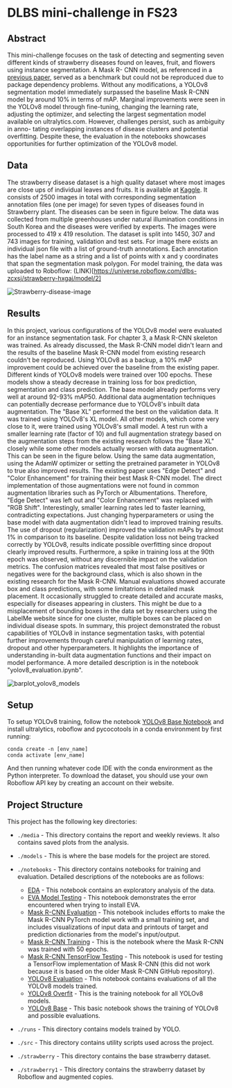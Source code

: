 # DLBS mini-challenge in FS23

## Abstract

This mini-challenge focuses on the task of detecting and segmenting seven different kinds of
strawberry diseases found on leaves, fruit, and flowers using instance segmentation. A Mask R-
CNN model, as referenced in a [previous paper](https://www.mdpi.com/1424-8220/21/19/6565), served as a benchmark but could not
be reproduced due to package dependency problems. Without any modifications, a YOLOv8
segmentation model immediately surpassed the baseline Mask R-CNN model by around 10% in
terms of mAP. Marginal improvements were seen in the YOLOv8 model through fine-tuning,
changing the learning rate, adjusting the optimizer, and selecting the largest segmentation
model available on ultralytics.com. However, challenges persist, such as ambiguity in anno-
tating overlapping instances of disease clusters and potential overfitting. Despite these, the
evaluation in the notebooks showcases opportunities for further optimization of the YOLOv8
model.

## Data
The strawberry disease dataset is a high quality dataset where most images are close ups of individual leaves and fruits. It is available at [Kaggle](https://www.kaggle.com/datasets/usmanafzaal/strawberry-disease-detection-dataset). It consists of 2500 images in total with corresponding segmentation annotation files (one per image) for seven types of diseases found in Strawberry plant. The diseases can be seen in figure below. The data was collected from multiple greenhouses under natural illumination conditions in South Korea and the diseases were verified by experts. The images were processed to 419 x 419 resolution. The dataset is split into 1450, 307 and 743 images for training,  validation and test sets. For image there exists an individual json file with a list of ground-truth annotations. Each annotation has the label name as a string and a list of points with x and y coordinates that span the segmentation mask polygon. For model training, the data was uploaded to Roboflow: (LINK)[https://universe.roboflow.com/dlbs-zcxsj/strawberry-hxgaj/model/2]

![Strawberry-disease-image](https://github.com/BrunoKreiner/strawberry_diseases/assets/19567972/d0ddc2a2-37ae-43fb-81e0-14a9f6a5526e)


## Results
In this project, various configurations of the YOLOv8 model were evaluated for an instance segmentation task. For chapter 3, a Mask R-CNN skeleton was trained. As already discussed, the Mask R-CNN model didn't learn and the results of the baseline Mask R-CNN model from existing research couldn't be reproduced. Using YOLOv8 as a backup, a 10% mAP improvement could be achieved over the baseline from the existing paper. Different kinds of YOLOv8 models were trained over 100 epochs. These models show a steady decrease in training loss for box prediction, segmentation and class prediction. The base model already performs very well at around 92-93% mAP50. Additional data augmentation techniques can potentially decrease performance due to YOLOv8's inbuilt data augmentation. The "Base XL" performed the best on the validation data. It was trained using YOLOv8's XL model. All other models, which come very close to it, were trained using YOLOv8's small model. A test run with a smaller learning rate (factor of 10) and full augmentation strategy based on the augmentation steps from the existing research follows the "Base XL" closely while some other models actually worsen with data augmentation. This can be seen in the figure below. Using the same data augmentation, using the AdamW optimizer or setting the pretrained parameter in YOLOv8 to true also improved results. The existing paper uses "Edge Detect" and "Color Enhancement" for training their best Mask R-CNN model. The direct implementation of those augmentations were not found in common augmentation libraries such as PyTorch or Albumentations. Therefore, "Edge Detect" was left out and "Color Enhancement" was replaced with "RGB Shift". Interestingly, smaller learning rates led to faster learning, contradicting expectations. Just changing hyperparameters or using the base model with data augmentation didn't lead to improved training results. The use of dropout (regularization) improved the validation mAPs by almost 1% in comparison to its baseline. Despite validation loss not being tracked correctly by YOLOv8, results indicate possible overfitting since dropout clearly improved results. Furthermore, a spike in training loss at the 90th epoch was observed, without any discernible impact on the validation metrics. The confusion matrices revealed that most false positives or negatives were for the background class, which is also shown in the existing research for the Mask R-CNN. Manual evaluations showed accurate box and class predictions, with some limitatrions in detailed mask placement. It occasionally struggled to create detailed and accurate masks, especially for diseases appearing in clusters. This might be due to a misplacement of bounding boxes in the data set by researchers using the LabelMe website since for one cluster, multiple boxes can be placed on individual disease spots. In summary, this project demonstrated the robust capabilities of YOLOv8 in instance segmentation tasks, with potential further improvements through careful manipulation of learning rates, dropout and other hyperparameters. It highlights the importance of understanding in-built data augmentation functions and their impact on model performance. A more detailed description is in the notebook "yolov8\_evaluation.ipynb".

![barplot_yolov8_models](https://github.com/BrunoKreiner/strawberry_diseases/assets/19567972/d0845db9-d462-46c2-a82b-44d039e04749)

## Setup

To setup YOLOv8 training, follow the notebook [YOLOv8 Base Notebook](./notebooks/yolov8_base.ipynb) and install ultralytics, roboflow and pycocotools in a conda environment by first running:
```
conda create -n [env_name]
conda activate [env_name]
```
And then running whatever code IDE with the conda environment as the Python interpreter.
To download the dataset, you should use your own Roboflow API key by creating an account on their website.

## Project Structure

This project has the following key directories:

- `./media` - This directory contains the report and weekly reviews. It also contains saved plots from the analysis.

- `./models` - This is where the base models for the project are stored.

- `./notebooks` - This directory contains notebooks for training and evaluation. Detailed descriptions of the notebooks are as follows:
    - [EDA](./notebooks/EDA.ipynb) - This notebook contains an exploratory analysis of the data.
    - [EVA Model Testing](./notebooks/eva-1.ipynb) - This notebook demonstrates the error encountered when trying to install EVA.
    - [Mask R-CNN Evaluation](./notebooks/maskrcnn_evaluation.ipynb) - This notebook includes efforts to make the Mask R-CNN PyTorch model work with a small training set, and includes visualizations of input data and printouts of target and prediction dictionaries from the model's input/output.
    - [Mask R-CNN Training](./notebooks/maskrcnn_train.ipynb) - This is the notebook where the Mask R-CNN was trained with 50 epochs.
    - [Mask R-CNN TensorFlow Testing](./notebooks/maskrcnn_tensorflow_test.ipynb) - This notebook is used for testing a TensorFlow implementation of Mask R-CNN (this did not work because it is based on the older Mask R-CNN GitHub repository).
    - [YOLOv8 Evaluation](./notebooks/yolov8_evaluation.ipynb) - This notebook contains evaluations of all the YOLOv8 models trained.
    - [YOLOv8 Overfit](./notebooks/yolov8_overfit.ipynb) - This is the training notebook for all YOLOv8 models.
    - [YOLOv8 Base](./notebooks/yolov8_base.ipynb) - This basic notebook shows the training of YOLOv8 and possible evaluations.

- `./runs` - This directory contains models trained by YOLO.

- `./src` - This directory contains utility scripts used across the project.

- `./strawberry` - This directory contains the base strawberry dataset.

- `./strawberry1` - This directory contains the strawberry dataset by Roboflow and augmented copies.








